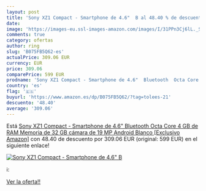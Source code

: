 ```yaml
---
layout: post
title: 'Sony XZ1 Compact - Smartphone de 4.6"  B al 48.40 % de descuento'
date: 
image: 'https://images-eu.ssl-images-amazon.com/images/I/31PPn3Cj6lL._SL200_.jpg'
comments: true
category: ofertas
author: ring
slug: 'B075FB5Q62-es'
actualPrice: 309.06 EUR
currency: EUR
price: 309.06
comparePrice: 599 EUR
prodname: 'Sony XZ1 Compact - Smartphone de 4.6"  Bluetooth  Octa Core  4 GB de RAM  Memoria de 32 GB  cámara de 19 MP  Android   Blanco [Exclusivo Amazon]'
country: 'es'
flag: '🇪🇸'
buyurl: 'https://www.amazon.es/dp/B075FB5Q62/?tag=tolees-21'
descuento: '48.40'
average: '309.06'
---
```


Está [Sony XZ1 Compact - Smartphone de 4.6"  Bluetooth  Octa Core  4 GB de RAM  Memoria de 32 GB  cámara de 19 MP  Android   Blanco [Exclusivo Amazon]](https://www.amazon.es/dp/B075FB5Q62/?tag=tolees-21) con 48.40 de descuento por 309.06 EUR (original: 599 EUR) en el siguiente enlace!

[![Sony XZ1 Compact - Smartphone de 4.6"  B](https://images-eu.ssl-images-amazon.com/images/I/31PPn3Cj6lL._SL200_.jpg)](https://www.amazon.es/dp/B075FB5Q62/?tag=tolees-21)

ℹ️:


[Ver la oferta!!](https://www.amazon.es/dp/B075FB5Q62/?tag=tolees-21)
